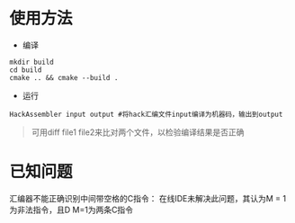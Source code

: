 # 使用方法
- 编译
```shell
mkdir build
cd build
cmake .. && cmake --build .
```
- 运行
```shell
HackAssembler input output #将hack汇编文件input编译为机器码，输出到output
```
> 可用diff file1 file2来比对两个文件，以检验编译结果是否正确
# 已知问题
汇编器不能正确识别中间带空格的C指令：
在线IDE未解决此问题，其认为M = 1为非法指令，且D M=1为两条C指令